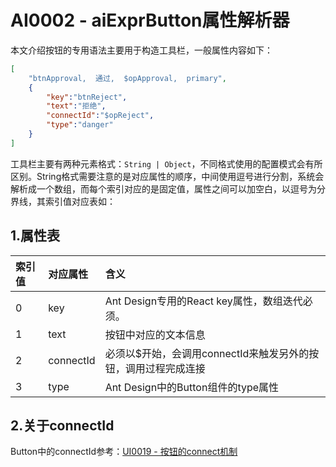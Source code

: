 # AI0002 - aiExprButton属性解析器

本文介绍按钮的专用语法主要用于构造工具栏，一般属性内容如下：

```json
[
    "btnApproval,  通过,  $opApproval,  primary",
    {
        "key":"btnReject",
        "text":"拒绝",
        "connectId":"$opReject",
        "type":"danger"
    }
]
```

工具栏主要有两种元素格式：`String | Object`，不同格式使用的配置模式会有所区别。String格式需要注意的是对应属性的顺序，中间使用逗号进行分割，系统会解析成一个数组，而每个索引对应的是固定值，属性之间可以加空白，以逗号为分界线，其索引值对应表如：

## 1.属性表

| 索引值 | 对应属性 | 含义 |
| :--- | :--- | :--- |
| 0 | key | Ant Design专用的React key属性，数组迭代必须。 |
| 1 | text | 按钮中对应的文本信息 |
| 2 | connectId | 必须以$开始，会调用connectId来触发另外的按钮，调用过程完成连接 |
| 3 | type | Ant Design中的Button组件的type属性 |

## 2.关于connectId

Button中的connectId参考：[UI0019 - 按钮的connect机制](/document/previous/backupus/backup/2-kai-fa-wen-dang/ui0019-an-niu-de-connect-ji-zhi.md)

